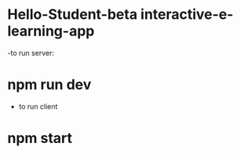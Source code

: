 # Hello-Student-beta interactive-e-learning-app
-to run server:
 # npm run dev
- to run client
 # npm start
